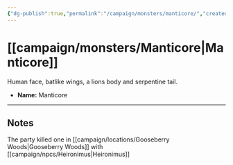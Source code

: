 ```yaml
---
{"dg-publish":true,"permalink":"/campaign/monsters/manticore/","created":"2025-10-29T13:51:13.624-07:00","updated":"2025-10-29T13:53:00.143-07:00"}
---
```


# [[campaign/monsters/Manticore\|Manticore]]
Human face, batlike wings, a lions body and serpentine tail. 
<p><span><ul>
<li dir="auto"><strong>Name:</strong> Manticore</li>
</ul></span></p>

---

## Notes
The party killed one in [[campaign/locations/Gooseberry Woods\|Gooseberry Woods]] with [[campaign/npcs/Heironimus\|Heironimus]]

